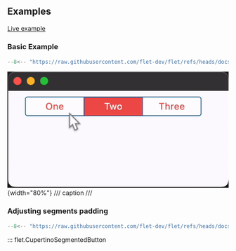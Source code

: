 ## Examples

[Live example](https://flet-controls-gallery.fly.dev/buttons/cupertinosegmentedbutton)

### Basic Example

```python
--8<-- "https://raw.githubusercontent.com/flet-dev/flet/refs/heads/docs/sdk/python/examples/controls/cupertino-segmented-button/basic.py"
```

![basic](https://raw.githubusercontent.com/flet-dev/flet/docs/sdk/python/examples/controls/cupertino-segmented-button/media/basic.gif){width="80%"}
/// caption
///

### Adjusting segments padding

```python
--8<-- "https://raw.githubusercontent.com/flet-dev/flet/refs/heads/docs/sdk/python/examples/controls/cupertino-segmented-button/segments-padding.py"
```

::: flet.CupertinoSegmentedButton
